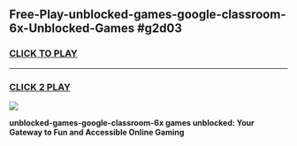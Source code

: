 
## Free-Play-unblocked-games-google-classroom-6x-Unblocked-Games #g2d03
<h3>
<a href="https://news.freeplayer.one?title=unblocked-games-google-classroom-6x&ref=8M">CLICK TO PLAY</a></h3>
<hr>

<h3>
<a href="https://news.freeplayer.one?title=unblocked-games-google-classroom-6x&ref=8M">CLICK 2 PLAY</a>
  
</h3>

<a href="https://news.freeplayer.one?title=unblocked-games-google-classroom-6x&ref=8M"><img src="https://clearcache.store/games.png"></a>


**unblocked-games-google-classroom-6x games unblocked: Your Gateway to Fun and Accessible Online Gaming**
